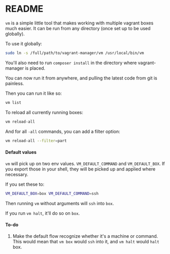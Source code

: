 # README #

`vm` is a simple little tool that makes working with multiple vagrant boxes much easier. It can be run from any directory (once set up to be used globally).

To use it globally:

```bash
sudo ln -s /full/path/to/vagrant-manager/vm /usr/local/bin/vm
```

You'll also need to run `composer install` in the directory where vagrant-manager is placed.

You can now run it from anywhere, and pulling the latest code from git is painless.

Then you can run it like so:

```bash
vm list
```

To reload all currently running boxes:

```bash
vm reload-all
```

And for all `-all` commands, you can add a filter option:

```bash
vm reload-all --filter=part
```

#### Default values

`vm` will pick up on two env values. `VM_DEFAULT_COMMAND` and `VM_DEFAULT_BOX`. If you export those in your shell, they will be picked up and applied where necessary.

If you set these to:

```bash
VM_DEFAULT_BOX=box VM_DEFAULT_COMMAND=ssh
```

Then running `vm` without arguments will `ssh` into `box`.

If you run `vm halt`, it'll do so on `box`.

#### To-do
1. Make the default flow recognize whether it's a machine or command. This would mean that `vm box` would `ssh` into it, and `vm halt` would `halt` box.

